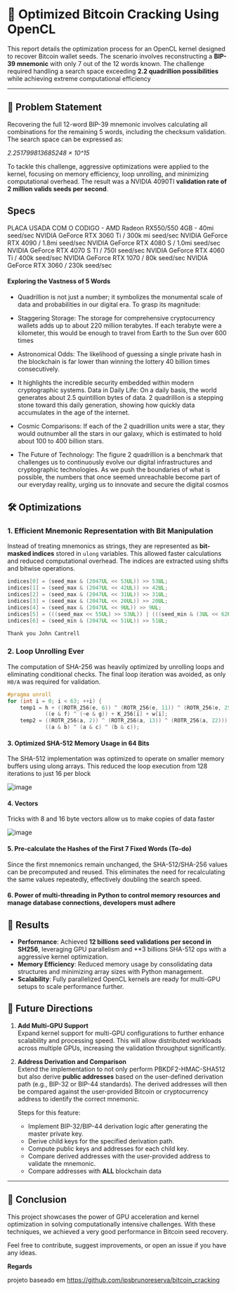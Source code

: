 # 🚀 Optimized Bitcoin Cracking Using OpenCL

This report details the optimization process for an OpenCL kernel designed to recover Bitcoin wallet seeds. The scenario involves reconstructing a **BIP-39 mnemonic** with only 7 out of the 12 words known. The challenge required handling a search space exceeding **2.2 quadrillion possibilities** while achieving extreme computational efficiency



---

## 🎯 Problem Statement

Recovering the full 12-word BIP-39 mnemonic involves calculating all combinations for the remaining 5 words, including the checksum validation. The search space can be expressed as:

*2.251799813685248 × 10^15*

To tackle this challenge, aggressive optimizations were applied to the kernel, focusing on memory efficiency, loop unrolling, and minimizing computational overhead. The result was a NVIDIA 4090TI **validation rate of 2 million valids seeds per second**.

**Specs**
---
PLACA USADA COM O CODIGO - AMD Radeon RX550/550 4GB - 40mi seed/sec
NVIDIA GeForce RTX 3060 Ti / 300k mi seed/sec
NVIDIA GeForce RTX 4090 / 1.8mi seed/sec
NVIDIA GeForce RTX 4080 S / 1.0mi seed/sec
NVIDIA GeForce RTX 4070 S TI / 750l seed/sec
NVIDIA GeForce RTX 4060 Ti / 400k seed/sec
NVIDIA GeForce RTX 1070 / 80k seed/sec
NVIDIA GeForce RTX 3060 / 230k seed/sec


#### Exploring the Vastness of 5 Words

- Quadrillion is not just a number; it symbolizes the monumental scale of data and probabilities in our digital era. To grasp its magnitude:

- Staggering Storage: The storage for comprehensive cryptocurrency wallets adds up to about 220 million terabytes. If each terabyte were a kilometer, this would be enough to travel from Earth to the Sun over 600 times

- Astronomical Odds: The likelihood of guessing a single private hash in the blockchain is far lower than winning the lottery 40 billion times consecutively.

- It highlights the incredible security embedded within modern cryptographic systems. Data in Daily Life: On a daily basis, the world generates about 2.5 quintillion bytes of data. 2 quadrillion is a stepping stone toward this daily generation, showing how quickly data accumulates in the age of the internet.

- Cosmic Comparisons: If each of the 2 quadrillion units were a star, they would outnumber all the stars in our galaxy, which is estimated to hold about 100 to 400 billion stars.

- The Future of Technology: The figure 2 quadrillion is a benchmark that challenges us to continuously evolve our digital infrastructures and cryptographic technologies. As we push the boundaries of what is possible, the numbers that once seemed unreachable become part of our everyday reality, urging us to innovate and secure the digital cosmos


## 🛠️ Optimizations


### 1. Efficient Mnemonic Representation with Bit Manipulation

Instead of treating mnemonics as strings, they are represented as **bit-masked indices** stored in `ulong` variables. This allowed faster calculations and reduced computational overhead. The indices are extracted using shifts and bitwise operations.

```c
indices[0] = (seed_max & (2047UL << 53UL)) >> 53UL;
indices[1] = (seed_max & (2047UL << 42UL)) >> 42UL;
indices[2] = (seed_max & (2047UL << 31UL)) >> 31UL;
indices[3] = (seed_max & (2047UL << 20UL)) >> 20UL;
indices[4] = (seed_max & (2047UL << 9UL)) >> 9UL;
indices[5] = (((seed_max << 55UL) >> 53UL)) | (((seed_min & (3UL << 62UL)) >> 62UL));
indices[6] = (seed_min & (2047UL << 51UL)) >> 51UL;

Thank you John Cantrell
```

### 2. Loop Unrolling Ever

The computation of SHA-256 was heavily optimized by unrolling loops and eliminating conditional checks. The final loop iteration was avoided, as only `H0/A` was required for validation.

```c
#pragma unroll
for (int i = 0; i < 63; ++i) {
    temp1 = h + ((ROTR_256(e, 6)) ^ (ROTR_256(e, 11)) ^ (ROTR_256(e, 25))) +
            ((e & f) ^ (~e & g)) + K_256[i] + w[i];
    temp2 = ((ROTR_256(a, 2)) ^ (ROTR_256(a, 13)) ^ (ROTR_256(a, 22))) +
            ((a & b) ^ (a & c) ^ (b & c));

```



#### 3. Optimized SHA-512 Memory Usage in 64 Bits
The SHA-512 implementation was optimized to operate on smaller memory buffers using ulong arrays. This reduced the loop execution from 128 iterations to just 16 per block

![image](https://github.com/user-attachments/assets/c1dded49-ae06-43a2-af4a-6c1bb4e96c01)



#### 4. Vectors
Tricks with 8 and 16 byte vectors allow us to make copies of data faster

![image](https://github.com/user-attachments/assets/3e17d263-6f66-4ae1-8dce-031dba54504e)


#### 5. Pre-calculate the Hashes of the First 7 Fixed Words  (To-do)
Since the first mnemonics remain unchanged, the SHA-512/SHA-256 values can be precomputed and reused. This eliminates the need for recalculating the same values repeatedly, effectively doubling the search speed.

#### 6. Power of multi-threading in Python to control memory resources and manage database connections, developers must adhere


## 🚀 Results

-   **Performance**: Achieved **12 billions seed validations per second in SH256**, leveraging GPU parallelism and **3 billions SHA-512 ops with a aggressive kernel optimization.
-   **Memory Efficiency**: Reduced memory usage by consolidating data structures and minimizing array sizes with Python management.
-   **Scalability**: Fully parallelized OpenCL kernels are ready for multi-GPU setups to scale performance further.



## 🔮 Future Directions

1. **Add Multi-GPU Support**  
   Expand kernel support for multi-GPU configurations to further enhance scalability and processing speed. This will allow distributed workloads across multiple GPUs, increasing the validation throughput significantly.

2. **Address Derivation and Comparison**  
   Extend the implementation to not only perform PBKDF2-HMAC-SHA512 but also derive **public addresses** based on the user-defined derivation path (e.g., BIP-32 or BIP-44 standards). The derived addresses will then be compared against the user-provided Bitcoin or cryptocurrency address to identify the correct mnemonic.

   Steps for this feature:
   - Implement BIP-32/BIP-44 derivation logic after generating the master private key.
   - Derive child keys for the specified derivation path.
   - Compute public keys and addresses for each child key.
   - Compare derived addresses with the user-provided address to validate the mnemonic.
   - Compare addresses with **ALL** blockchain data

----------

## 🌟 Conclusion

This project showcases the power of GPU acceleration and kernel optimization in solving computationally intensive challenges. With these techniques, we achieved a very good performance in Bitcoin seed recovery.

Feel free to contribute, suggest improvements, or open an issue if you have any ideas. 


**Regards**

projeto baseado em https://github.com/ipsbrunoreserva/bitcoin_cracking

